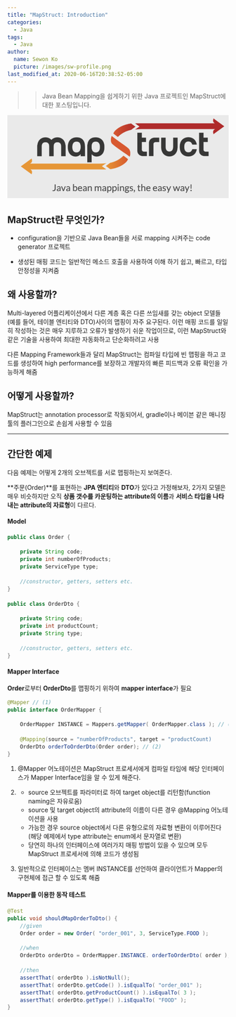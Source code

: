 ```yaml
---
title: "MapStruct: Introduction"
categories:
  - Java
tags:
  - Java
author:
  name: Sewon Ko
  picture: /images/sw-profile.png
last_modified_at: 2020-06-16T20:38:52-05:00
---
```


>> Java Bean Mapping을 쉽게하기 위한 Java 프로젝트인 MapStruct에 대한 포스팅입니다.

![logo](/images/map-struct-logo.png)

## MapStruct란 무엇인가?    

- configuration을 기반으로 Java Bean들을 서로 mapping 시켜주는 code generator 프로젝트 
 
- 생성된 매핑 코드는 일반적인 메소드 호출을 사용하여 이해 하기 쉽고, 빠르고, 타입 안정성을 지켜줌

## 왜 사용할까?    
Multi-layered 어플리케이션에서 다른 계층 혹은 다른 쓰임새를 갖는 object 모델들(예를 들어, 테이블 엔티티와 DTO)사이의 맵핑이 자주 요구된다. 이런 매핑 코드를 일일히 작성하는 것은 매우 지루하고 오류가 발생하기 쉬운 작업이므로, 이런 MapStruct와 같은 기술을 사용하여 최대한 자동화하고 단순화하려고 사용  

다른 Mapping Framework들과 달리 MapStruct는 컴파일 타입에 빈 맵핑을 하고 코드를 생성하여 high performance를 보장하고 개발자의 빠른 피드백과 오류 확인을 가능하게 해줌  

## 어떻게 사용할까?
MapStruct는 annotation processor로 작동되어서, gradle이나 메이븐 같은 매니징 툴의 플러그인으로 손쉽게 사용할 수 있음
______

## 간단한 예제

다음 예제는 어떻게 2개의 오브젝트를 서로 맵핑하는지 보여준다.

**주문(Order)**를 표현하는 **JPA 엔티티**와 **DTO**가 있다고 가정해보자, 2가지 모델은 매우 비슷하지만 오직 **상품 갯수를 카운팅하는 attribute의 이름**과 **서비스 타입을 나타내는 attribute의 자료형**이 다르다.

#### Model


```java
public class Order {

    private String code;
    private int numberOfProducts;
    private ServiceType type;

    //constructor, getters, setters etc.
}

public class OrderDto {

    private String code;
    private int productCount;
    private String type;

    //constructor, getters, setters etc.
}
```

#### Mapper Interface

**Order**로부터 **OrderDto**를 맵핑하기 위하여 **mapper interface**가 필요

```java
@Mapper // (1)
public interface OrderMapper {

    OrderMapper INSTANCE = Mappers.getMapper( OrderMapper.class ); // (3)

    @Mapping(source = "numberOfProducts", target = "productCount)
    OrderDto orderToOrderDto(Order order); // (2)
}
```

1. @Mapper 어노테이션은 MapStruct 프로세서에게 컴파일 타임에 해당 인터페이스가 Mapper Interface임을 알 수 있게 해준다.    

2. 
    - source 오브젝트를 파라미터로 하여 target object를 리턴함(function naming은 자유로움)
    - source 및 target object의 attribute의 이름이 다른 경우 @Mapping 어노테이션을 사용
    - 가능한 경우 source object에서 다른 유형으로의 자료형 변환이 이루어진다(해당 예제에서 type attribute는 enum에서 문자열로 변환)
    - 당연히 하나의 인터페이스에 여러가지 매핑 방법이 있을 수 있으며 모두 MapStruct 프로세서에 의해 코드가 생성됨

3. 일반적으로 인터페이스는 멤버 INSTANCE를 선언하여 클라이언트가 Mapper의 구현체에 접근 할 수 있도록 해줌

#### Mapper를 이용한 동작 테스트

```java
@Test
public void shouldMapOrderToDto() {
    //given
    Order order = new Order( "order_001", 3, ServiceType.FOOD );
 
    //when
    OrderDto orderDto = OrderMapper.INSTANCE. orderToOrderDto( order );
 
    //then
    assertThat( orderDto ).isNotNull();
    assertThat( orderDto.getCode() ).isEqualTo( "order_001" );
    assertThat( orderDto.getProductCount() ).isEqualTo( 3 );
    assertThat( orderDto.getType() ).isEqualTo( "FOOD" );
}
```
